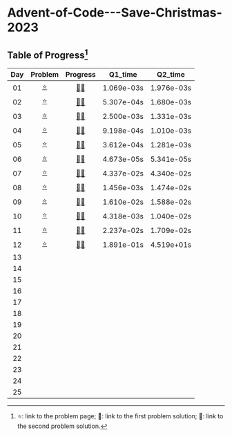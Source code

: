 # Advent-of-Code---Save-Christmas-2023

## Table of Progress[^1]
|Day|Problem|Progress|Q1_time|Q2_time|
|:---:|:---:|:---:|:---:|:---:|
|01|[:star:](https://adventofcode.com/2023/day/1)|[:christmas_tree:](https://github.com/Mushi0/Advent-of-Code---Save-Christmas-2023/blob/main/Python/D1_1.py)[:santa:](https://github.com/Mushi0/Advent-of-Code---Save-Christmas-2023/blob/main/Python/D1_2.py)|1.069e-03s|1.976e-03s|
|02|[:star:](https://adventofcode.com/2023/day/2)|[:christmas_tree:](https://github.com/Mushi0/Advent-of-Code---Save-Christmas-2023/blob/main/Python/D2_1.py)[:santa:](https://github.com/Mushi0/Advent-of-Code---Save-Christmas-2023/blob/main/Python/D2_2.py)|5.307e-04s|1.680e-03s|
|03|[:star:](https://adventofcode.com/2023/day/3)|[:christmas_tree:](https://github.com/Mushi0/Advent-of-Code---Save-Christmas-2023/blob/main/Python/D3_1.py)[:santa:](https://github.com/Mushi0/Advent-of-Code---Save-Christmas-2023/blob/main/Python/D3_2.py)|2.500e-03s|1.331e-03s|
|04|[:star:](https://adventofcode.com/2023/day/4)|[:christmas_tree:](https://github.com/Mushi0/Advent-of-Code---Save-Christmas-2023/blob/main/Python/D4_1.py)[:santa:](https://github.com/Mushi0/Advent-of-Code---Save-Christmas-2023/blob/main/Python/D4_2.py)|9.198e-04s|1.010e-03s|
|05|[:star:](https://adventofcode.com/2023/day/5)|[:christmas_tree:](https://github.com/Mushi0/Advent-of-Code---Save-Christmas-2023/blob/main/Python/D5_1.py)[:santa:](https://github.com/Mushi0/Advent-of-Code---Save-Christmas-2023/blob/main/Python/D5_2.py)|3.612e-04s|1.281e-03s|
|06|[:star:](https://adventofcode.com/2023/day/6)|[:christmas_tree:](https://github.com/Mushi0/Advent-of-Code---Save-Christmas-2023/blob/main/Python/D6_1.py)[:santa:](https://github.com/Mushi0/Advent-of-Code---Save-Christmas-2023/blob/main/Python/D6_2_better.py)|4.673e-05s|5.341e-05s|
|07|[:star:](https://adventofcode.com/2023/day/7)|[:christmas_tree:](https://github.com/Mushi0/Advent-of-Code---Save-Christmas-2023/blob/main/Python/D7_1.py)[:santa:](https://github.com/Mushi0/Advent-of-Code---Save-Christmas-2023/blob/main/Python/D7_2.py)|4.337e-02s|4.340e-02s|
|08|[:star:](https://adventofcode.com/2023/day/8)|[:christmas_tree:](https://github.com/Mushi0/Advent-of-Code---Save-Christmas-2023/blob/main/Python/D8_1.py)[:santa:](https://github.com/Mushi0/Advent-of-Code---Save-Christmas-2023/blob/main/Python/D8_2.py)|1.456e-03s|1.474e-02s|
|09|[:star:](https://adventofcode.com/2023/day/9)|[:christmas_tree:](https://github.com/Mushi0/Advent-of-Code---Save-Christmas-2023/blob/main/Python/D9_1.py)[:santa:](https://github.com/Mushi0/Advent-of-Code---Save-Christmas-2023/blob/main/Python/D9_2.py)|1.610e-02s|1.588e-02s|
|10|[:star:](https://adventofcode.com/2023/day/10)|[:christmas_tree:](https://github.com/Mushi0/Advent-of-Code---Save-Christmas-2023/blob/main/Python/D10_1.py)[:santa:](https://github.com/Mushi0/Advent-of-Code---Save-Christmas-2023/blob/main/Python/D10_2.py)|4.318e-03s|1.040e-02s|
|11|[:star:](https://adventofcode.com/2023/day/11)|[:christmas_tree:](https://github.com/Mushi0/Advent-of-Code---Save-Christmas-2023/blob/main/Python/D11_1.py)[:santa:](https://github.com/Mushi0/Advent-of-Code---Save-Christmas-2023/blob/main/Python/D11_2.py)|2.237e-02s|1.709e-02s|
|12|[:star:](https://adventofcode.com/2023/day/12)|[:christmas_tree:](https://github.com/Mushi0/Advent-of-Code---Save-Christmas-2023/blob/main/Python/D12_1_evenBetter.py)[:santa:](https://github.com/Mushi0/Advent-of-Code---Save-Christmas-2023/blob/main/Python/D12_2.py)|1.891e-01s|4.519e+01s|
|13|||||
|14|||||
|15|||||
|16|||||
|17|||||
|18|||||
|19|||||
|20|||||
|21|||||
|22|||||
|23|||||
|24|||||
|25|||||

[^1]: :star:: link to the problem page; :christmas_tree:: link to the first problem solution; :santa:: link to the second problem solution. 
